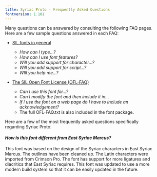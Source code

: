 ```yaml
---
title: Syriac Proto - Frequently Asked Questions
fontversion: 1.101
---
```


Many questions can be answered by consulting the following FAQ pages. Here are a few sample questions answered in each FAQ:

- [SIL fonts in general](https://software.sil.org/fonts/faq)
    - *How can I type...?*
    - *How can I use font features?*
    - *Will you add support for character...?*
    - *Will you add support for script...?*
    - *WIll you help me...?*

- [The SIL Open Font License (OFL-FAQ)](https://openfontlicense.org/ofl-faq/)
    - *Can I use this font for...?*
    - *Can I modify the font and then include it in...*
    - *If I use the font on a web page do I have to include an acknowledgement?*
    - The full OFL-FAQ.txt is also included in the font package.

Here are a few of the most frequently asked questions specifically regarding Syriac Proto:

#### *How is this font different from East Syriac Marcus?*

This font was based on the design of the Syriac characters in East Syriac Marcus. The outlines have been cleaned up. The Latin characters were imported from Crimson Pro. The font has support for more ligatures and diacritics that East Syriac requires. This font was updated to use a more modern build system so that it can be easily updated in the future.


